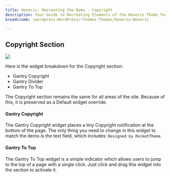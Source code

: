 ```yaml
---
title: Hexeris: Recreating the Demo - Copyright
description: Your Guide to Recreating Elements of the Hexeris Theme for WordPress
breadcrumb: /wordpress:WordPress/!themes:Themes/hexeris:Hexeris

---
```


Copyright Section
-----
![][demo]

Here is the widget breakdown for the Copyright section:

* Gantry Copyright
* Gantry Divider
* Gantry To Top

The Copyright section remains the same for all areas of the site. Because of this, it is preserved as a Default widget override.

#### Gantry Copyright
The Gantry Copyright widget places a tiny Copyright notification at the bottom of the page. The only thing you need to change in this widget to match the demo is the text field, which includes: `Designed by RocketTheme`. 

#### Gantry To Top
The Gantry To Top widget is a simple indicator which allows users to jump to the top of a page with a single click. Just click and drag this widget into the section to activate it.

[demo]: assets/demo_10.jpeg